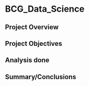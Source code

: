 # BCG_Data_Science

## Project Overview

## Project Objectives

## Analysis done

## Summary/Conclusions


